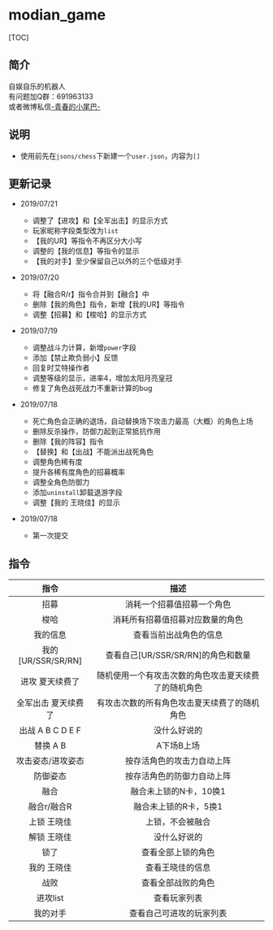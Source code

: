 # modian_game

[TOC]

## 简介
自娱自乐的机器人<br>
有问题加Q群：691963133<br>
或者微博私信[-青春的小尾巴-](https://weibo.com/amber0401)

## 说明
* 使用前先在`jsons/chess`下新建一个`user.json`，内容为`[]`

## 更新记录
* 2019/07/21
  * 调整了【进攻】和【全军出击】的显示方式
  * 玩家昵称字段类型改为`list`
  * 【我的UR】等指令不再区分大小写
  * 调整的【我的信息】等指令的显示
  * 【我的对手】至少保留自己以外的三个低级对手

* 2019/07/20
  * 将【融合R/r】指令合并到【融合】中
  * 删除【我的角色】指令，新增【我的UR】等指令
  * 调整【招募】和【梭哈】的显示方式

* 2019/07/19
  * 调整战斗力计算，新增`power`字段
  * 添加【禁止欺负弱小】反馈
  * 回复时艾特操作者
  * 调整等级的显示，进率4，增加太阳月亮皇冠
  * 修复了角色战死战力不重新计算的bug

* 2019/07/18
  * 死亡角色会正确的退场，自动替换场下攻击力最高（大概）的角色上场
  * 删除反杀操作，防御力起到正常抵抗作用
  * 删除【我的阵容】指令
  * 【替换】和【出战】不能派出战死角色
  * 调整角色稀有度
  * 提升各稀有度角色的招募概率
  * 调整全角色防御力
  * 添加`uninstall`卸载退游字段
  * 调整【我的 王晓佳】的显示

* 2019/07/18
  * 第一次提交

## 指令
指令 | 描述
:-:|:-:
招募 | 消耗一个招募值招募一个角色
梭哈 | 消耗所有招募值招募对应数量的角色
我的信息 | 查看当前出战角色的信息
我的[UR/SSR/SR/RN] | 查看自己[UR/SSR/SR/RN]的角色和数量
进攻 夏天续费了 | 随机使用一个有攻击次数的角色攻击夏天续费了的随机角色
全军出击 夏天续费了 | 有攻击次数的所有角色攻击夏天续费了的随机角色
出战 A B C D E F | 没什么好说的
替换 A B | A下场B上场
攻击姿态/进攻姿态 | 按存活角色的攻击力自动上阵
防御姿态 | 按存活角色的防御力自动上阵
融合 | 融合未上锁的N卡，10换1
融合r/融合R | 融合未上锁的R卡，5换1
上锁 王晓佳 | 上锁，不会被融合
解锁 王晓佳 | 没什么好说的
锁了 | 查看全部上锁的角色
我的 王晓佳 | 查看王晓佳的信息
战败 | 查看全部战败的角色
进攻list | 查看玩家列表
我的对手 | 查看自己可进攻的玩家列表